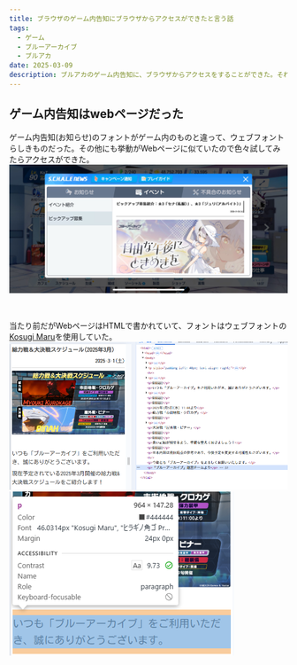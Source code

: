 ```yaml
---
title: ブラウザのゲーム内告知にブラウザからアクセスができたと言う話
tags:
  - ゲーム
  - ブルーアーカイブ
  - ブルアカ
date: 2025-03-09
description: ブルアカのゲーム内告知に、ブラウザからアクセスをすることができた。それだけ。
---
```


## ゲーム内告知はwebページだった
ゲーム内告知(お知らせ)のフォントがゲーム内のものと違って、ウェブフォントらしきものだった。その他にも挙動がWebページに似ていたので色々試してみたらアクセスができた。
![ゲーム内告知(お知らせ)](/assets/media/e59jimr8xXeGUMZB.jpg)

<br>

当たり前だがWebページはHTMLで書かれていて、フォントはウェブフォントの[Kosugi Maru](https://fonts.google.com/specimen/Kosugi+Maru)を使用していた。
![ブラウザからアクセスしたもの](/assets/media/9DYaPri3Kw7bDD9b.png)
![文字のStyle](/assets/media/QFfXb2xfyUUZMCnB.png)
